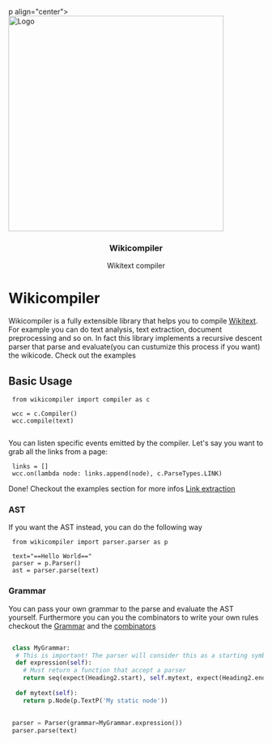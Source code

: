 <br />
 p align="center">
  <a href="https://github.com/iwasingh/Wikicompiler">
    <img src="https://i.imgur.com/fcuaUFj.png" alt="Logo" width="425px">
  </a>

  <h3 align="center">Wikicompiler </h3>

  <p align="center">
    Wikitext compiler
<br />

# Wikicompiler

Wikicompiler is a fully extensible library that helps you to compile [Wikitext](https://www.mediawiki.org/wiki/Wikitext). For example you can do text analysis, text extraction, document preprocessing and so on. In fact this library implements a recursive descent parser that parse and evaluate(you can custumize this process if you want) the wikicode. Check out the examples

## Basic Usage
```
 from wikicompiler import compiler as c
 
 wcc = c.Compiler()
 wcc.compile(text)
 
```
You can listen specific events emitted by the compiler. Let's say you want to grab all the links from a page:

```
 links = []
 wcc.on(lambda node: links.append(node), c.ParseTypes.LINK) 

```
Done! Checkout the examples section for more infos [Link extraction](https://github.com/iwasingh/Wikicompiler/tree/master/examples)

### AST

If you want the AST instead, you can do the following way
```
 from wikicompiler import parser.parser as p
 
 text="==Hello World=="
 parser = p.Parser()
 ast = parser.parse(text)

```

### Grammar
You can pass your own grammar to the parse and evaluate the AST yourself. Furthermore you can you the combinators to write your own rules checkout the [Grammar](https://github.com/iwasingh/Wikicompiler/blob/master/parser/grammar.py) and the [combinators](https://github.com/iwasingh/Wikicompiler/blob/master/utils/combinators.py)

```python

 class MyGrammar:
  # This is important! The parser will consider this as a starting symbol
  def expression(self):
    # Must return a function that accept a parser
    return seq(expect(Heading2.start), self.mytext, expect(Heading2.end))
  
  def mytext(self):
    return p.Node(p.TextP('My static node'))
    
 
 parser = Parser(grammar=MyGrammar.expression())
 parser.parse(text)

```

